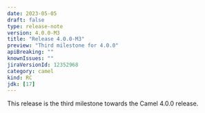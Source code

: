 ```yaml
---
date: 2023-05-05
draft: false
type: release-note
version: 4.0.0-M3
title: "Release 4.0.0-M3"
preview: "Third milestone for 4.0.0"
apiBreaking: ""
knownIssues: ""
jiraVersionId: 12352968
category: camel
kind: RC
jdk: [17]
---
```


This release is the third milestone towards the Camel 4.0.0 release.
